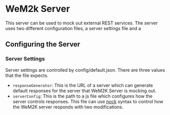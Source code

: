 # WeM2k Server
This server can be used to mock out external REST services. The server uses two different
configuration files, a server settings file and a 

## Configuring the Server
### Server Settings
Server settings are controlled by config/default.json. There are three values that the file
expects.

* `responseGenerator`: This is the URL of a server which can generate default responses for the
     server that WeM2K Server is mocking out.
* `serverConfig`: This is the path to a js file which configures how the server controls responses.
     This file can use [nock](www.github.com/nock/nock) syntax to control how the WeM2K server
     responds with two modifications. 
